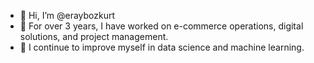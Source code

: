 - 👋 Hi, I’m @eraybozkurt
- 👀 For over 3 years, I have worked on e-commerce operations, digital solutions, and project management. 
- 🌱 I continue to improve myself in data science and machine learning.

<!---
eraybozkurt/eraybozkurt is a ✨ special ✨ repository because its `README.md` (this file) appears on your GitHub profile.
You can click the Preview link to take a look at your changes.
--->
